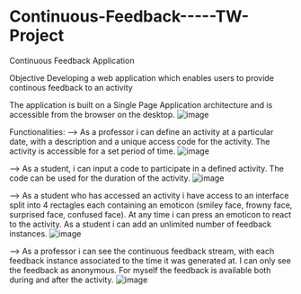 # Continuous-Feedback-----TW-Project
Continuous Feedback Application

Objective
Developing a web application which enables users to provide continous feedback to an activity

The application is built on a Single Page Application architecture and is accessible from the browser on the desktop.
![image](https://github.com/ralucaantal/Continuous-Feedback-----TW-Project/assets/95715768/5ec10ad9-c31c-47fb-9535-f0e109561320)


Functionalities:
--> As a professor i can define an activity at a particular date, with a description  and a unique access code for the activity. The activity is accessible for a set period of time.
![image](https://github.com/ralucaantal/Continuous-Feedback-----TW-Project/assets/95715768/c2141838-d7fb-4027-9a46-b044fe54db0c)

--> As a student, i can input a code to participate in a defined activity. The code can be used for the duration of the activity.
![image](https://github.com/ralucaantal/Continuous-Feedback-----TW-Project/assets/95715768/5c54977f-9282-4814-ad83-cb8b743e3307)

--> As a student who has accessed an activity i have access to an interface split into 4 rectagles each containing an emoticon (smiley face, frowny face, surprised face, confused face). At any time i can press an emoticon to react to the activity. As a student i can add an unlimited number of feedback instances.
![image](https://github.com/ralucaantal/Continuous-Feedback-----TW-Project/assets/95715768/f810652d-81c3-4f96-9840-30175386142f)


--> As a professor i can see the continuous feedback stream, with each feedback instance associated to the time it was generated at. I can only see the feedback as anonymous. For myself the feedback is available both during and after the activity.
![image](https://github.com/ralucaantal/Continuous-Feedback-----TW-Project/assets/95715768/52d5a40e-765e-442a-968c-bcff9e68829b)
